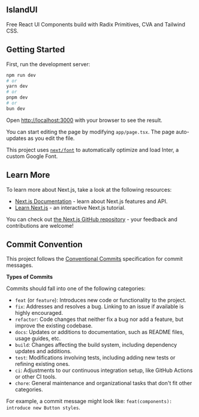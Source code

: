 ## IslandUI

Free React UI Components build with Radix Primitives, CVA and Tailwind CSS.

## Getting Started

First, run the development server:

```bash
npm run dev
# or
yarn dev
# or
pnpm dev
# or
bun dev
```

Open [http://localhost:3000](http://localhost:3000) with your browser to see the result.

You can start editing the page by modifying `app/page.tsx`. The page auto-updates as you edit the file.

This project uses [`next/font`](https://nextjs.org/docs/basic-features/font-optimization) to automatically optimize and load Inter, a custom Google Font.

## Learn More

To learn more about Next.js, take a look at the following resources:

- [Next.js Documentation](https://nextjs.org/docs) - learn about Next.js features and API.
- [Learn Next.js](https://nextjs.org/learn) - an interactive Next.js tutorial.

You can check out [the Next.js GitHub repository](https://github.com/vercel/next.js/) - your feedback and contributions are welcome!

## Commit Convention

This project follows the [Conventional Commits](https://www.conventionalcommits.org/) specification for commit messages.

**Types of Commits**

Commits should fall into one of the following categories:

- `feat` (or `feature`): Introduces new code or functionality to the project.
- `fix`: Addresses and resolves a bug. Linking to an issue if available is highly encouraged.
- `refactor`: Code changes that neither fix a bug nor add a feature, but improve the existing codebase.
- `docs`: Updates or additions to documentation, such as README files, usage guides, etc.
- `build`: Changes affecting the build system, including dependency updates and additions.
- `test`: Modifications involving tests, including adding new tests or refining existing ones.
- `ci`: Adjustments to our continuous integration setup, like GitHub Actions or other CI tools.
- `chore`: General maintenance and organizational tasks that don't fit other categories.

For example, a commit message might look like: `feat(components): introduce new Button styles`.

